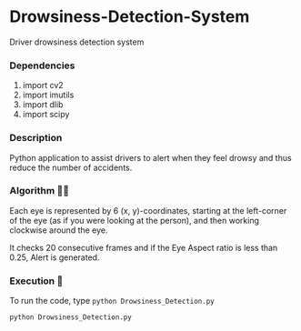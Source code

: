 # Drowsiness-Detection-System
Driver drowsiness detection system

### Dependencies

1) import cv2
2) import imutils
3) import dlib
4) import scipy


### Description 

Python application to assist drivers to alert when they feel drowsy and thus reduce the number of accidents.

### Algorithm 👨‍🔬

Each eye is represented by 6 (x, y)-coordinates, starting at the left-corner of the eye (as if you were looking at the person), and then working clockwise around the eye.

It checks 20 consecutive frames and if the Eye Aspect ratio is less than 0.25, Alert is generated.


### Execution 🐉
To run the code, type `python Drowsiness_Detection.py`

```
python Drowsiness_Detection.py
```
